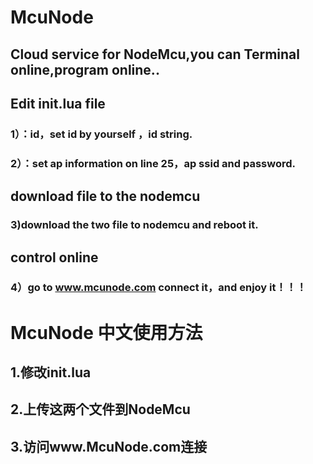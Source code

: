 # McuNode    
## Cloud service for NodeMcu,you can Terminal online,program online..  
## Edit init.lua file   
### 1）：id，set id by yourself ，id string.   
### 2）：set ap information on line 25，ap ssid and password.  
## download file to the nodemcu  
### 3)download the two file to nodemcu and reboot it.  
## control online  
### 4）go to www.mcunode.com connect it，and enjoy it！！！  
# McuNode 中文使用方法    
## 1.修改init.lua  
## 2.上传这两个文件到NodeMcu  
## 3.访问www.McuNode.com连接  
